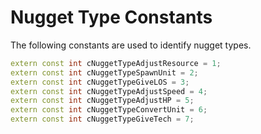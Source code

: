 # Nugget Type Constants

The following constants are used to identify nugget types.

```cpp title="Nugget Type Constants"
extern const int cNuggetTypeAdjustResource = 1;
extern const int cNuggetTypeSpawnUnit = 2;
extern const int cNuggetTypeGiveLOS = 3;
extern const int cNuggetTypeAdjustSpeed = 4;
extern const int cNuggetTypeAdjustHP = 5;
extern const int cNuggetTypeConvertUnit = 6;
extern const int cNuggetTypeGiveTech = 7;
```